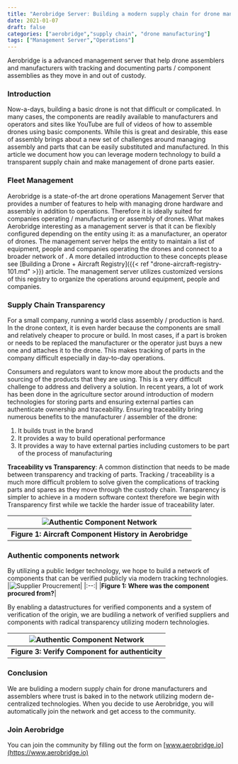 ```yaml
---
title: "Aerobridge Server: Building a modern supply chain for drone manufacturers and assemblers"
date: 2021-01-07
draft: false
categories: ["aerobridge","supply chain", "drone manufacturing"]
tags: ["Management Server","Operations"]
---
```


Aerobridge is a advanced management server that help drone assemblers and manufacturers with tracking and documenting parts / component assemblies as they move in and out of custody.
<!--more-->

### Introduction

Now-a-days, building a basic drone is not that difficult or complicated. In many cases, the components are readily available to manufacturers and operators and sites like YouTube are full of videos of how to assemble drones using basic components. While this is great and desirable, this ease of assembly brings about a new set of challenges around managing assembly and parts that can be easily substituted and manufactured. In this article we document how you can leverage modern technology to build a transparent supply chain and make management of drone parts easier.

### Fleet Management

Aerobridge is a state-of-the art drone operations Management Server that provides a number of features to help with managing drone hardware and assembly in addition to operations. Therefore it is ideally suited for companies operating / manufacturing or assembly of drones. What makes Aerobridge interesting as a management server is that  it can be flexibly configured depending on the entity using it: as a manufacturer, an operator of drones. The management server helps the entity to maintain a list of equipment, people and companies operating the drones and connect to a broader network of . A more detailed introduction to these concepts please see [Building a Drone + Aircraft Registry]({{< ref "drone-aircraft-registry-101.md" >}}) article. The management server utilizes customized versions of this registry to organize the operations around equipment, people and companies.

### Supply Chain Transparency

For a small company, running a world class assembly / production is hard. In the drone context, it is even harder because the components are small and relatively cheaper to procure or build. In most cases, if a part is broken or needs to be replaced the manufacturer or the operator just buys a new one and attaches it to the drone. This makes tracking of parts in the company difficult especially in day-to-day operations.

Consumers and regulators want to know more about the products and the sourcing of the products that they are using. This is a very difficult challenge to address and delivery a solution. In recent years, a lot of work has been done in the agriculture sector around introduction of modern technologies for storing parts and ensuring external parties can authenticate ownership and traceability. Ensuring traceability bring numerous benefits to the manufacturer / assembler of the drone:

1. It builds trust in the brand
2. It provides a way to build operational performance
3. It provides a way to have external parties including customers to be part of the process of manufacturing

__Traceability vs Transparency__: A common distinction that needs to be made between transparency and tracking of parts. Tracking / traceability is a much more difficult problem to solve given the complications of tracking parts and spares as they move through the custody chain. Transparency is simpler to achieve in a modern software context therefore we begin with Transparency first while we tackle the harder issue of traceability later.

|![Authentic Component Network](/images/supply_chain/component_history.png)|
|:--:|
|<b>Figure 1: Aircraft Component History in Aerobridge</b>|

### Authentic components network

By utilizing a public ledger technology, we hope to build a network of components that can be verified publicly via modern tracking technologies. 
|![Supplier Proucrement](/images/supply_chain/procurement_origin.jpg)|
|:--:|
|<b>Figure 1: Where was the component procured from?</b>|

By enabling a datastructures for verified components and a system of verification of the origin, we are budiling a network of verified suppliers and components with radical transparency utilizing modern technologies. 

|![Authentic Component Network](/images/supply_chain/authentic_component_network.png)|
|:--:|
|<b>Figure 3: Verify Component for authenticity</b>|

### Conclusion

We are buliding a modern supply chain for drone manufacturers and assemblers where trust is baked in to the network utilizing modern de-centralized technologies. When you decide to use Aerobridge, you will automatically join the network and get access to the community.

### Join Aerobridge

You can join the community by filling out the form on [www.aerobridge.io](https://www.aerobridge.io)